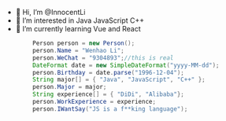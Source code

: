 - 👋 Hi, I’m @InnocentLi
- 👀 I’m interested in Java JavaScript C++ 
- 🌱 I’m currently learning Vue and React
```java
        Person person = new Person();
        person.Name = "Wenhao Li";
        person.WeChat = "9304893";//this is real
        DateFormat date = new SimpleDateFormat("yyyy-MM-dd");
        person.Birthday = date.parse("1996-12-04");
        String major[] = { "Java", "JavaScript", "C++" };
        person.Major = major;
        String experience[] = { "DiDi", "Alibaba"};
        person.WorkExperience = experience;
        person.IWantSay("JS is a f**king language");

```

